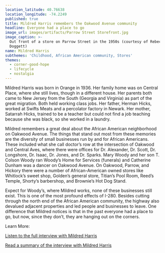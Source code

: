 ```yaml
---
location_latitude: 40.76638
location_longitude: -74.2249
published: true
title: Mildred Harris remembers the Oakwood Avenue community
headline: Everyone had a place to go
image_url: images/artifacts/Parrow Street Storefront.jpg
image_caption: >-
  Out front of a store on Parrow Street in the 1950s (courtesy of Rebecca
  Doggett)
name: Mildred Harris
subthemes: 'Childhood, African American community, Stores'
themes:
  - corner-good-hope
  - lifecycle
  - nostalgia
---
```

Mildred Harris was born in Orange in 1936. Her family home was on Central Place, where she still lives, though in a different house. Her parents both came to New Jersey from the South (Georgia and Virginia) as part of the great migration. Both held working class jobs. Her father, Herman Hicks, worked at Swifts Meats and a percolator factory in Newark. Her mother, Satarrah Hicks, trained to be a teacher but could not find a job teaching because she was black, so she worked in a laundry. 

Mildred remembers a great deal about the African American neighborhood on Oakwood Avenue. The things that stand out most from these memories are the diversity of small businesses run by and for African Americans. These included what she call doctor’s row at the intersection of Oakwood and Central Aves, where there were offices for Dr. Alexander, Dr. Scott, Dr. Longshore, Dr. Isaac, Dr. Jones, and Dr. Sparks. Mary Woody and her son T. Colson Woody ran Woody’s Home for Services (funerals) and Catherine Dunham was a dancer on Oakwood Avenue. On Oakwood, Parrow, and Hickory there were a number of African-American owned stores like Whitlock’s sweet shop, Golden’s general store, Titian’s Pool Room, Reed’s Temple, Shorty’s barbershop, and Brownie’s Hot Dog Stand. 

Expect for Woody’s, where Mildred works, none of these businesses still exist. This is one of the most profound effects of I-280. Besides cutting through the north end of the African American community, the highway also devalued adjacent properties and led people and businesses to leave. One difference that Mildred notices is that in the past everyone had a place to go, but now, since they don’t, they are hanging out on the corners.  

Learn More:

[Listen to the full interview with Mildred Harris](https://soundcloud.com/user-773139664/mildred-hicks-harris-interview-11-9-2015)

[Read a summary of the interview with Mildred Harris](https://github.com/uofo/reverse-archaeology-content/raw/gh-pages/files/Mildred%20Hicks%20Harris%2011-9-2015%2C%20b.%201936.pdf)
